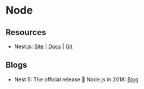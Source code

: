 # Node

## Resources

* Nest.js: [Site](https://nestjs.com/) \| [Docs](https://docs.nestjs.com/) \| [Git](https://github.com/nestjs/nest)

## Blogs

* Nest 5: The official release 🚀 Node.js in 2018: [Blog](https://medium.com/@kammysliwiec/nest-5-the-official-release-node-js-in-2018-1b6d3a47b104)

